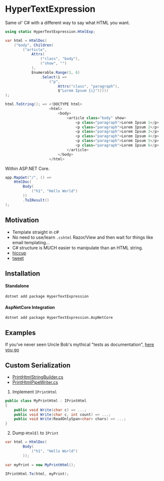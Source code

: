 # HyperTextExpression

Same ol' C# with a different way to say what HTML you want.

```csharp
using static HyperTextExpression.HtmlExp;

var html = HtmlDoc(
    ("body", Children(
        ("article",
            Attrs(
                ("class", "body"),
                ("show", "")
            ),
            Enumerable.Range(1, 6)
                .Select(i =>
                    ("p",
                        Attrs("class", "paragraph"),
                        $"Lorem Ipsum {i}")))))
);

html.ToString(); => <!DOCTYPE html>
                    <html>
                        <body>
                            <article class="body" show>
                                <p class="paragraph">Lorem Ipsum 1</p>
                                <p class="paragraph">Lorem Ipsum 2</p>
                                <p class="paragraph">Lorem Ipsum 3</p>
                                <p class="paragraph">Lorem Ipsum 4</p>
                                <p class="paragraph">Lorem Ipsum 5</p>
                                <p class="paragraph">Lorem Ipsum 6</p>
                            </article>
                        </body>
                    </html>
```
Within ASP.NET Core.
```csharp
app.MapGet("/", () =>
    HtmlDoc(
        Body(
            ("h1", "Hello World")
        ))
        .ToIResult()
);
```

## Motivation
- Template straight in c#
- No need to use/learn `.cshtml` Razor/View and then wait for things like email templating...
- C# structure is MUCH easier to manipulate than an HTML string.
- [hiccup](https://github.com/weavejester/hiccup)
- [tweet](https://twitter.com/DamianEdwards/status/1624230739566018560/photo/1)

## Installation

#### Standalone
```
dotnet add package HyperTextExpression
```

#### AspNetCore Integration
```
dotnet add package HyperTextExpression.AspNetCore
```

## Examples

If you've never seen Uncle Bob's mythical "tests as documentation", [here you go](./tests/Tests/Main.cs)

## Custom Serialization
- [PrintHtmlStringBuilder.cs](./src/HyperTextExpression/PrintHtmlStringBuilder.cs)
- [PrintHtmlPipeWriter.cs](./src/HyperTextExpression.AspNetCore/PrintHtmlPipeWriter.cs)

1. Implement `IPrintHtml`
```csharp
public class MyPrintHtml : IPrintHtml
{
    public void Write(char c) => ...;
    public void Write(char c, int count) => ...;
    public void Write(ReadOnlySpan<char> chars) => ...;
}
```
2. Dump `HtmlEl` to `IPrint`
```csharp
var html = HtmlDoc(
        Body(
            ("h1", "Hello World")
        ));
        
var myPrint = new MyPrintHtml();
        
IPrintHtml.To(html, myPrint);
```